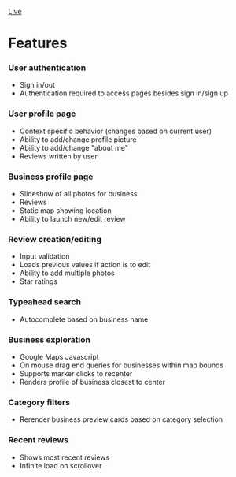 [Live](http://www.go-again.com)  

# Features

### User authentication
* Sign in/out
* Authentication required to access pages besides sign in/sign up

### User profile page
* Context specific behavior (changes based on current user)
* Ability to add/change profile picture
* Ability to add/change "about me"
* Reviews written by user

### Business profile page
* Slideshow of all photos for business
* Reviews
* Static map showing location
* Ability to launch new/edit review

### Review creation/editing
* Input validation
* Loads previous values if action is to edit
* Ability to add multiple photos
* Star ratings

### Typeahead search
* Autocomplete based on business name

### Business exploration
* Google Maps Javascript
* On mouse drag end queries for businesses within map bounds
* Supports marker clicks to recenter
* Renders profile of business closest to center

### Category filters
* Rerender business preview cards based on category selection

### Recent reviews
* Shows most recent reviews
* Infinite load on scrollover